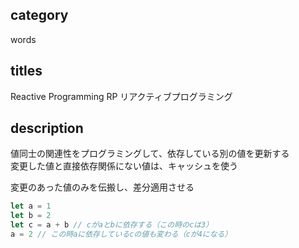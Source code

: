 ## category

words

## titles

Reactive Programming
RP
リアクティブプログラミング

## description

値同士の関連性をプログラミングして、依存している別の値を更新する  
変更した値と直接依存関係にない値は、キャッシュを使う

変更のあった値のみを伝搬し、差分適用させる

```js
let a = 1
let b = 2
let c = a + b // cがaとbに依存する（この時のcは3）
a = 2 // この時aに依存しているcの値も変わる（cが4になる）
```
